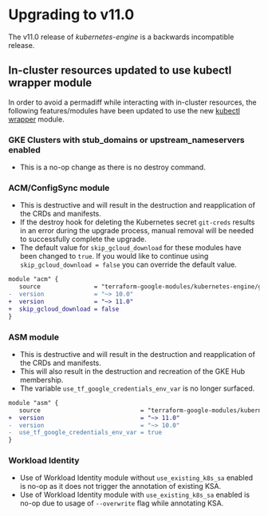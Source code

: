 # Upgrading to v11.0

The v11.0 release of *kubernetes-engine* is a backwards incompatible
release.

## In-cluster resources updated to use kubectl wrapper module

In order to avoid a permadiff while interacting with in-cluster resources, the following features/modules have been updated to use the new [kubectl wrapper](https://github.com/terraform-google-modules/terraform-google-gcloud/tree/master/modules/kubectl-wrapper) module.

### GKE Clusters with stub_domains or upstream_nameservers enabled

- This is a no-op change as there is no destroy command.

### ACM/ConfigSync module

- This is destructive and will result in the destruction and reapplication of the CRDs and manifests.
- If the destroy hook for deleting the Kubernetes secret `git-creds` results in an error during the upgrade process, manual removal will be needed to successfully complete the upgrade.
- The default value for `skip_gcloud_download` for these modules have been changed to `true`. If you would like to continue using `skip_gcloud_download = false` you can override the default value.

```diff
module "acm" {
   source               = "terraform-google-modules/kubernetes-engine/google//modules/acm"
-  version              = "~> 10.0"
+  version              = "~> 11.0"
+  skip_gcloud_download = false
}
```

### ASM module

- This is destructive and will result in the destruction and reapplication of the CRDs and manifests.
- This will also result in the destruction and recreation of the GKE Hub membership.
- The variable `use_tf_google_credentials_env_var` is no longer surfaced.

```diff
module "asm" {
   source                            = "terraform-google-modules/kubernetes-engine/google//modules/asm"
+  version                           = "~> 11.0"
-  version                           = "~> 10.0"
-  use_tf_google_credentials_env_var = true
}
```

### Workload Identity

- Use of Workload Identity module without `use_existing_k8s_sa` enabled is no-op as it does not trigger the annotation of existing KSA.
- Use of Workload Identity module with `use_existing_k8s_sa` enabled is no-op due to usage of `--overwrite` flag while annotating KSA.
